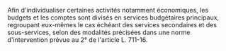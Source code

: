 Afin d'individualiser certaines activités notamment économiques, les budgets et les comptes sont divisés en services budgétaires principaux, regroupant eux-mêmes le cas échéant des services secondaires et des sous-services, selon des modalités précisées dans une norme d'intervention prévue au 2° de l'article L. 711-16.

